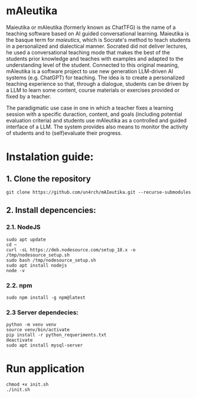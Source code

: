 # mAIeutika

Maieutika or mAIeutika (formerly known as ChatTFG) is the name of a teaching software based on AI guided conversational learning. Maieutika is the basque term for _maieutics_, which is Socrate's method to teach students in a personalized and dialectical manner. Socrated did not deliver lectures, he used a conversational teaching mode that makes the best of the students prior knowledge and teaches with examples and adapted to the understanding level of the student. Connected to this original meaning, mAIeutika is a software project to use new generation LLM-driven AI systems (e.g. ChatGPT) for teaching. The idea is to create a personalized teaching experience so that, through a dialogue, students can be driven by a LLM to learn some content, course materials or exercises provided or fixed by a teacher. 

The paradigmatic use case in one in which a teacher fixes a learning session with a specific duraction, content, and goals (including potential evaluation criteria) and students use mAIeutika as a controlled and guided interface of a LLM. The system provides also means to monitor the activity of students and to (self)evaluate their progress.

# Instalation guide:
## 1. Clone the repository
```
git clone https://github.com/un4rch/mAIeutika.git --recurse-submodules
```
## 2. Install depencencies:
### 2.1. NodeJS
```
sudo apt update
cd ~
curl -sL https://deb.nodesource.com/setup_18.x -o /tmp/nodesource_setup.sh
sudo bash /tmp/nodesource_setup.sh
sudo apt install nodejs
node -v
```
### 2.2. npm
```
sudo npm install -g npm@latest
```
### 2.3 Server dependecies:
```
python -m venv venv
source venv/bin/activate
pip install -r python_requeriments.txt
deactivate
sudo apt install mysql-server
```
# Run application
```
chmod +x init.sh
./init.sh
```
